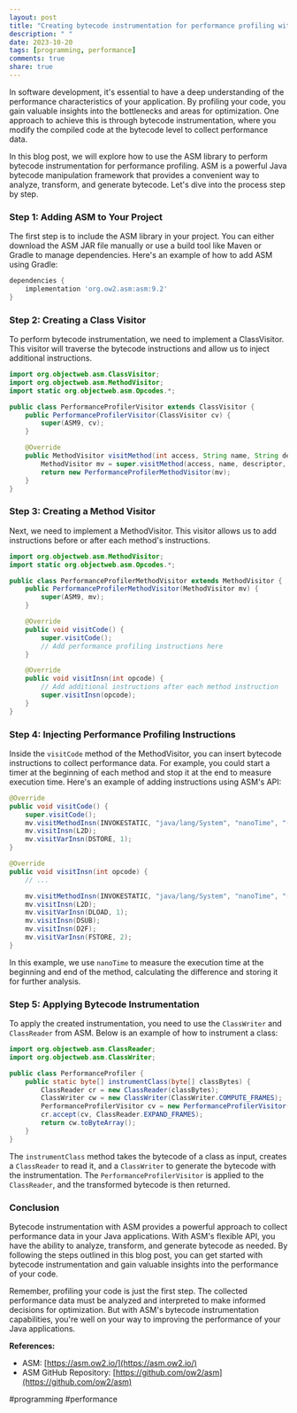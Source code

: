 ```yaml
---
layout: post
title: "Creating bytecode instrumentation for performance profiling with ASM Library"
description: " "
date: 2023-10-20
tags: [programming, performance]
comments: true
share: true
---
```


In software development, it's essential to have a deep understanding of the performance characteristics of your application. By profiling your code, you gain valuable insights into the bottlenecks and areas for optimization. One approach to achieve this is through bytecode instrumentation, where you modify the compiled code at the bytecode level to collect performance data.

In this blog post, we will explore how to use the ASM library to perform bytecode instrumentation for performance profiling. ASM is a powerful Java bytecode manipulation framework that provides a convenient way to analyze, transform, and generate bytecode. Let's dive into the process step by step.

### Step 1: Adding ASM to Your Project
The first step is to include the ASM library in your project. You can either download the ASM JAR file manually or use a build tool like Maven or Gradle to manage dependencies. Here's an example of how to add ASM using Gradle:

```groovy
dependencies {
    implementation 'org.ow2.asm:asm:9.2'
}
```

### Step 2: Creating a Class Visitor
To perform bytecode instrumentation, we need to implement a ClassVisitor. This visitor will traverse the bytecode instructions and allow us to inject additional instructions.

```java
import org.objectweb.asm.ClassVisitor;
import org.objectweb.asm.MethodVisitor;
import static org.objectweb.asm.Opcodes.*;

public class PerformanceProfilerVisitor extends ClassVisitor {
    public PerformanceProfilerVisitor(ClassVisitor cv) {
        super(ASM9, cv);
    }

    @Override
    public MethodVisitor visitMethod(int access, String name, String descriptor, String signature, String[] exceptions) {
        MethodVisitor mv = super.visitMethod(access, name, descriptor, signature, exceptions);
        return new PerformanceProfilerMethodVisitor(mv);
    }
}
```

### Step 3: Creating a Method Visitor
Next, we need to implement a MethodVisitor. This visitor allows us to add instructions before or after each method's instructions.

```java
import org.objectweb.asm.MethodVisitor;
import static org.objectweb.asm.Opcodes.*;

public class PerformanceProfilerMethodVisitor extends MethodVisitor {
    public PerformanceProfilerMethodVisitor(MethodVisitor mv) {
        super(ASM9, mv);
    }

    @Override
    public void visitCode() {
        super.visitCode();
        // Add performance profiling instructions here
    }

    @Override
    public void visitInsn(int opcode) {
        // Add additional instructions after each method instruction
        super.visitInsn(opcode);
    }
}
```

### Step 4: Injecting Performance Profiling Instructions
Inside the `visitCode` method of the MethodVisitor, you can insert bytecode instructions to collect performance data. For example, you could start a timer at the beginning of each method and stop it at the end to measure execution time. Here's an example of adding instructions using ASM's API:

```java
@Override
public void visitCode() {
    super.visitCode();
    mv.visitMethodInsn(INVOKESTATIC, "java/lang/System", "nanoTime", "()J", false);
    mv.visitInsn(L2D);
    mv.visitVarInsn(DSTORE, 1);
}

@Override
public void visitInsn(int opcode) {
    // ...

    mv.visitMethodInsn(INVOKESTATIC, "java/lang/System", "nanoTime", "()J", false);
    mv.visitInsn(L2D);
    mv.visitVarInsn(DLOAD, 1);
    mv.visitInsn(DSUB);
    mv.visitInsn(D2F);
    mv.visitVarInsn(FSTORE, 2);
}
```

In this example, we use `nanoTime` to measure the execution time at the beginning and end of the method, calculating the difference and storing it for further analysis.

### Step 5: Applying Bytecode Instrumentation
To apply the created instrumentation, you need to use the `ClassWriter` and `ClassReader` from ASM. Below is an example of how to instrument a class:

```java
import org.objectweb.asm.ClassReader;
import org.objectweb.asm.ClassWriter;

public class PerformanceProfiler {
    public static byte[] instrumentClass(byte[] classBytes) {
        ClassReader cr = new ClassReader(classBytes);
        ClassWriter cw = new ClassWriter(ClassWriter.COMPUTE_FRAMES);
        PerformanceProfilerVisitor cv = new PerformanceProfilerVisitor(cw);
        cr.accept(cv, ClassReader.EXPAND_FRAMES);
        return cw.toByteArray();
    }
}
```

The `instrumentClass` method takes the bytecode of a class as input, creates a `ClassReader` to read it, and a `ClassWriter` to generate the bytecode with the instrumentation. The `PerformanceProfilerVisitor` is applied to the `ClassReader`, and the transformed bytecode is then returned.

### Conclusion
Bytecode instrumentation with ASM provides a powerful approach to collect performance data in your Java applications. With ASM's flexible API, you have the ability to analyze, transform, and generate bytecode as needed. By following the steps outlined in this blog post, you can get started with bytecode instrumentation and gain valuable insights into the performance of your code.

Remember, profiling your code is just the first step. The collected performance data must be analyzed and interpreted to make informed decisions for optimization. But with ASM's bytecode instrumentation capabilities, you're well on your way to improving the performance of your Java applications.

**References:**
- ASM: [https://asm.ow2.io/](https://asm.ow2.io/)
- ASM GitHub Repository: [https://github.com/ow2/asm](https://github.com/ow2/asm)

#programming #performance